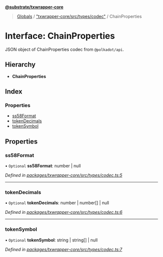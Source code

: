 **[@substrate/txwrapper-core](../README.md)**

> [Globals](../globals.md) / ["txwrapper-core/src/types/codec"](../modules/_txwrapper_core_src_types_codec_.md) / ChainProperties

# Interface: ChainProperties

JSON object of ChainProperties codec from `@polkadot/api`.

## Hierarchy

* **ChainProperties**

## Index

### Properties

* [ss58Format](_txwrapper_core_src_types_codec_.chainproperties.md#ss58format)
* [tokenDecimals](_txwrapper_core_src_types_codec_.chainproperties.md#tokendecimals)
* [tokenSymbol](_txwrapper_core_src_types_codec_.chainproperties.md#tokensymbol)

## Properties

### ss58Format

• `Optional` **ss58Format**: number \| null

*Defined in [packages/txwrapper-core/src/types/codec.ts:5](https://github.com/paritytech/txwrapper-core/blob/15c9541/packages/txwrapper-core/src/types/codec.ts#L5)*

___

### tokenDecimals

• `Optional` **tokenDecimals**: number \| number[] \| null

*Defined in [packages/txwrapper-core/src/types/codec.ts:6](https://github.com/paritytech/txwrapper-core/blob/15c9541/packages/txwrapper-core/src/types/codec.ts#L6)*

___

### tokenSymbol

• `Optional` **tokenSymbol**: string \| string[] \| null

*Defined in [packages/txwrapper-core/src/types/codec.ts:7](https://github.com/paritytech/txwrapper-core/blob/15c9541/packages/txwrapper-core/src/types/codec.ts#L7)*
